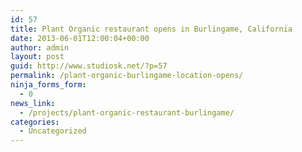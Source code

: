 ```yaml
---
id: 57
title: Plant Organic restaurant opens in Burlingame, California
date: 2013-06-01T12:00:04+00:00
author: admin
layout: post
guid: http://www.studiosk.net/?p=57
permalink: /plant-organic-burlingame-location-opens/
ninja_forms_form:
  - 0
news_link:
  - /projects/plant-organic-restaurant-burlingame/
categories:
  - Uncategorized
---
```

